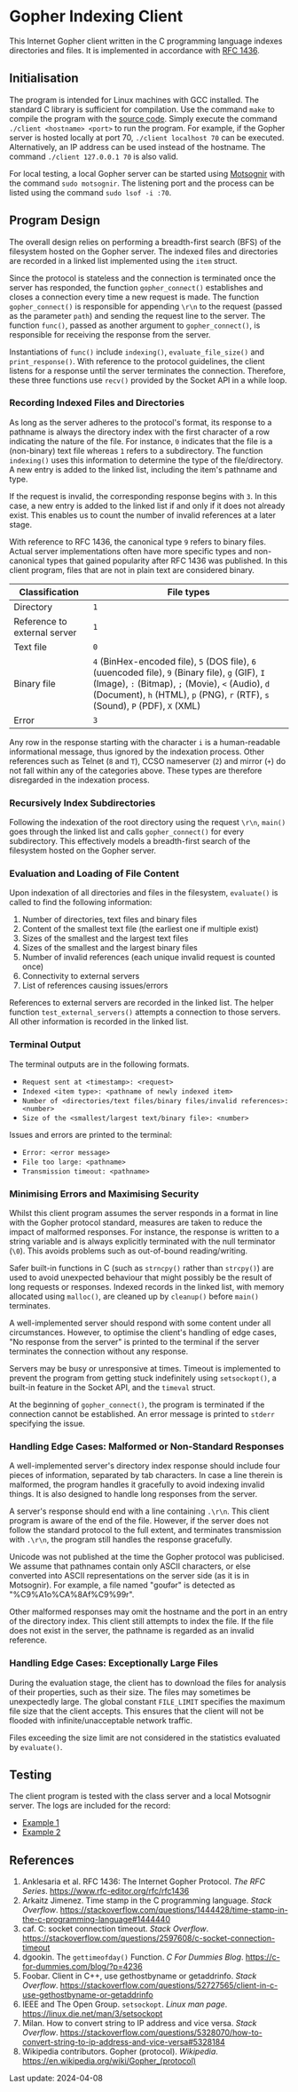 # Gopher Indexing Client

This Internet Gopher client written in the C programming language indexes
directories and files. It is implemented in accordance with
[RFC 1436](https://www.rfc-editor.org/rfc/rfc1436).

## Initialisation

The program is intended for Linux machines with GCC installed. The standard
C library is sufficient for compilation. Use the command `make` to compile the
program with the [source code](client.c). Simply execute the command
`./client <hostname> <port>` to run the program. For example,
if the Gopher server is hosted locally at port 70, `./client localhost 70` can
be executed. Alternatively, an IP address can be used instead of the hostname.
The command `./client 127.0.0.1 70` is also valid.

For local testing, a local Gopher server can be started using
[Motsognir](https://github.com/unisx/motsognir) with the command
`sudo motsognir`. The listening port and the process can be listed using the
command `sudo lsof -i :70`.

## Program Design

The overall design relies on performing a breadth-first search (BFS) of the
filesystem hosted on the Gopher server. The indexed files and directories are
recorded in a linked list implemented using the `item` struct.

Since the protocol is stateless and the connection is terminated once the server
has responded, the function `gopher_connect()` establishes and closes a
connection every time a new request is made. The function `gopher_connect()`
is responsible for appending `\r\n` to the request (passed as the parameter
`path`) and sending the request line to the server. The function `func()`,
passed as another argument to `gopher_connect()`, is responsible for receiving
the response from the server.

Instantiations of `func()` include `indexing()`, `evaluate_file_size()` and
`print_response()`. With reference to the protocol guidelines, the client
listens for a response until the server terminates the connection. Therefore,
these three functions use `recv()` provided by the Socket API in a while loop.

### Recording Indexed Files and Directories

As long as the server adheres to the protocol's format, its response to a
pathname is always the directory index with the first character of a row
indicating the nature of the file. For instance, `0` indicates that the file
is a (non-binary) text file whereas `1` refers to a subdirectory. The function
`indexing()` uses this information to determine the type of the file/directory.
A new entry is added to the linked list, including the item's pathname and type.

If the request is invalid, the corresponding response begins with `3`. In this
case, a new entry is added to the linked list if and only if it does not already
exist. This enables us to count the number of invalid references at a later
stage.

With reference to RFC 1436, the canonical type `9` refers to binary files.
Actual server implementations often have more specific types and non-canonical
types that gained popularity after RFC 1436 was published.
In this client program, files that are not in plain text are considered binary.

**Classification**           | **File types**
-----------------------------|------------
Directory                    | `1`
Reference to external server | `1`
Text file                    | `0`
Binary file                  | `4` (BinHex-encoded file), `5` (DOS file), `6` (uuencoded file), `9` (Binary file), `g` (GIF), `I` (Image), `:` (Bitmap), `;` (Movie), `<` (Audio), `d` (Document), `h` (HTML), `p` (PNG), `r` (RTF), `s` (Sound), `P` (PDF), `X` (XML)
Error                        | `3`

Any row in the response starting with the character `i` is a human-readable
informational message, thus ignored by the indexation process. Other references
such as Telnet (`8` and `T`), CCSO nameserver (`2`) and mirror (`+`) do not fall
within any of the categories above. These types are therefore disregarded in
the indexation process.

### Recursively Index Subdirectories

Following the indexation of the root directory using the request `\r\n`,
`main()` goes through the linked list and calls `gopher_connect()` for every
subdirectory. This effectively models a breadth-first search of the filesystem
hosted on the Gopher server.

### Evaluation and Loading of File Content

Upon indexation of all directories and files in the filesystem, `evaluate()` is
called to find the following information:
1. Number of directories, text files and binary files
2. Content of the smallest text file (the earliest one if multiple exist)
3. Sizes of the smallest and the largest text files
4. Sizes of the smallest and the largest binary files
5. Number of invalid references (each unique invalid request is counted once)
6. Connectivity to external servers
7. List of references causing issues/errors

References to external servers are recorded in the linked list. The helper
function `test_external_servers()` attempts a connection to those servers.
All other information is recorded in the linked list.

### Terminal Output

The terminal outputs are in the following formats.
- `Request sent at <timestamp>: <request>`
- `Indexed <item type>: <pathname of newly indexed item>`
- `Number of <directories/text files/binary files/invalid references>: <number>`
- `Size of the <smallest/largest text/binary file>: <number>`

Issues and errors are printed to the terminal:
- `Error: <error message>`
- `File too large: <pathname>`
- `Transmission timeout: <pathname>`

### Minimising Errors and Maximising Security

Whilst this client program assumes the server responds in a format in line with
the Gopher protocol standard, measures are taken to reduce the impact of
malformed responses. For instance, the response is written to a string variable
and is always explicitly terminated with the null terminator (`\0`). This
avoids problems such as out-of-bound reading/writing.

Safer built-in functions in C (such as `strncpy()` rather than `strcpy()`) are
used to avoid unexpected behaviour that might possibly be the result of long
requests or responses. Indexed records in the linked list, with memory allocated
using `malloc()`, are cleaned up by `cleanup()` before `main()` terminates.

A well-implemented server should respond with some content under all
circumstances. However, to optimise the client's handling of edge cases,
"No response from the server" is printed to the terminal if the server
terminates the connection without any response.

Servers may be busy or unresponsive at times. Timeout is implemented to prevent
the program from getting stuck indefinitely using `setsockopt()`, a built-in
feature in the Socket API, and the `timeval` struct.

At the beginning of `gopher_connect()`, the program is terminated if the
connection cannot be established. An error message is printed to `stderr`
specifying the issue.

### Handling Edge Cases: Malformed or Non-Standard Responses

A well-implemented server's directory index response should include four pieces
of information, separated by tab characters. In case a line therein is
malformed, the program handles it gracefully to avoid indexing invalid things.
It is also designed to handle long responses from the server.

A server's response should end with a line containing `.\r\n`. This client
program is aware of the end of the file. However, if the server does not follow
the standard protocol to the full extent, and terminates transmission with
`.\r\n`, the program still handles the response gracefully.

Unicode was not published at the time the Gopher protocol was publicised.
We assume that pathnames contain only ASCII characters, or else converted into
ASCII representations on the server side (as it is in Motsognir). For example,
a file named "ɡoʊfər" is detected as "%C9%A1o%CA%8Af%C9%99r".

Other malformed responses may omit the hostname and the port in an entry of the
directory index. This client still attempts to index the file. If the file does
not exist in the server, the pathname is regarded as an invalid reference.

### Handling Edge Cases: Exceptionally Large Files

During the evaluation stage, the client has to download the files for analysis
of their properties, such as their size. The files may sometimes be unexpectedly
large. The global constant `FILE_LIMIT` specifies the maximum file size that
the client accepts. This ensures that the client will not be flooded with
infinite/unacceptable network traffic.

Files exceeding the size limit are not considered in the statistics evaluated
by `evaluate()`.

## Testing

The client program is tested with the class server and a local Motsognir server.
The logs are included for the record:
- [Example 1](assets/output1.txt)
- [Example 2](assets/output2.txt)

## References

1. Anklesaria et al. RFC 1436: The Internet Gopher Protocol. *The RFC Series*.
   https://www.rfc-editor.org/rfc/rfc1436
2. Arkaitz Jimenez. Time stamp in the C programming language. *Stack Overflow*.
   https://stackoverflow.com/questions/1444428/time-stamp-in-the-c-programming-language#1444440
3. caf. C: socket connection timeout. *Stack Overflow*.
   https://stackoverflow.com/questions/2597608/c-socket-connection-timeout
4. dgookin. The `gettimeofday()` Function. *C For Dummies Blog*.
   https://c-for-dummies.com/blog/?p=4236
5. Foobar. Client in C++, use gethostbyname or getaddrinfo. *Stack Overflow*.
   https://stackoverflow.com/questions/52727565/client-in-c-use-gethostbyname-or-getaddrinfo
6. IEEE and The Open Group. `setsockopt`. *Linux man page*.
   https://linux.die.net/man/3/setsockopt
7. Milan. How to convert string to IP address and vice versa. *Stack Overflow*.
   https://stackoverflow.com/questions/5328070/how-to-convert-string-to-ip-address-and-vice-versa#5328184
8. Wikipedia contributors. Gopher (protocol). *Wikipedia*.
   https://en.wikipedia.org/wiki/Gopher_(protocol)

Last update: 2024-04-08
